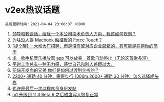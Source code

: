# v2ex热议话题

`最后更新时间：2021-04-04 23:08:07 +0800`

1. [领导和我谈话，给我一个本公司技术负责人方向，我该如何规划？](https://www.v2ex.com/t/767885)
1. [为啥没人提 Macbook 触控板的 Force Touch？](https://www.v2ex.com/t/767864)
1. [[提个醒] 一大堆大厂招聘，但是没有留对应企业邮箱的，有可能是在捞你的简历](https://www.v2ex.com/t/767879)
1. [求一款手机音乐播放器 app 可以放完一首歌自动停止（无论这首歌多短）](https://www.v2ex.com/t/767921)
1. [平时工作总有一种无力感，感觉自己和别人差距过大。](https://www.v2ex.com/t/767938)
1. [前端开发岗的兄弟 你们是如何过渡到全栈的？](https://www.v2ex.com/t/767877)
1. [2200+,通勤 40 分钟，需要步行 1000m,2600+ 通勤 30 分钟，怎么选择呢头疼](https://www.v2ex.com/t/767890)
1. [也许是最后一次以程序员身份发帖](https://www.v2ex.com/t/767990)
1. [m1 升级到 11.3 Beta 6 之后磁盘写入恢复正常](https://www.v2ex.com/t/767897)

